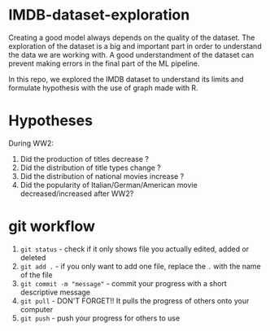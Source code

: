 # IMDB-dataset-exploration

Creating a good model always depends on the quality of the dataset. The exploration of the dataset is a big and important part in order to understand the data we are working with. A good understandment of the dataset can prevent making errors in the final part of the ML pipeline.

In this repo, we explored the IMDB dataset to understand its limits and formulate hypothesis with the use of graph made with R.


# Hypotheses
During WW2:
1. Did the production of titles decrease ?
2. Did the distribution of title types change ?
3. Did the distribution of national movies increase ?
4. Did the popularity of Italian/German/American movie decreased/increased after WW2?

# git workflow

1. `git status` - check if it only shows file you actually edited, added or deleted
2. `git add .` - if you only want to add one file, replace the `.` with the name of the file
3. `git commit -m "message"` - commit your progress with a short descriptive message
4. `git pull` - DON'T FORGET!! It pulls the progress of others onto your computer
5. `git push` - push your progress for others to use
